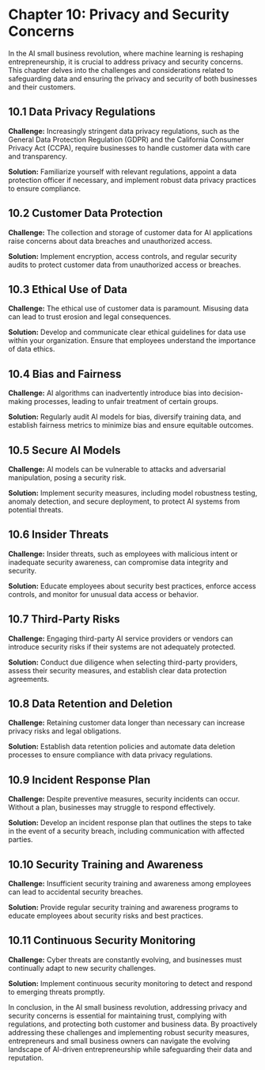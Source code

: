 Chapter 10: Privacy and Security Concerns
=========================================

In the AI small business revolution, where machine learning is reshaping entrepreneurship, it is crucial to address privacy and security concerns. This chapter delves into the challenges and considerations related to safeguarding data and ensuring the privacy and security of both businesses and their customers.

10.1 Data Privacy Regulations
-----------------------------

**Challenge:** Increasingly stringent data privacy regulations, such as the General Data Protection Regulation (GDPR) and the California Consumer Privacy Act (CCPA), require businesses to handle customer data with care and transparency.

**Solution:** Familiarize yourself with relevant regulations, appoint a data protection officer if necessary, and implement robust data privacy practices to ensure compliance.

10.2 Customer Data Protection
-----------------------------

**Challenge:** The collection and storage of customer data for AI applications raise concerns about data breaches and unauthorized access.

**Solution:** Implement encryption, access controls, and regular security audits to protect customer data from unauthorized access or breaches.

10.3 Ethical Use of Data
------------------------

**Challenge:** The ethical use of customer data is paramount. Misusing data can lead to trust erosion and legal consequences.

**Solution:** Develop and communicate clear ethical guidelines for data use within your organization. Ensure that employees understand the importance of data ethics.

10.4 Bias and Fairness
----------------------

**Challenge:** AI algorithms can inadvertently introduce bias into decision-making processes, leading to unfair treatment of certain groups.

**Solution:** Regularly audit AI models for bias, diversify training data, and establish fairness metrics to minimize bias and ensure equitable outcomes.

10.5 Secure AI Models
---------------------

**Challenge:** AI models can be vulnerable to attacks and adversarial manipulation, posing a security risk.

**Solution:** Implement security measures, including model robustness testing, anomaly detection, and secure deployment, to protect AI systems from potential threats.

10.6 Insider Threats
--------------------

**Challenge:** Insider threats, such as employees with malicious intent or inadequate security awareness, can compromise data integrity and security.

**Solution:** Educate employees about security best practices, enforce access controls, and monitor for unusual data access or behavior.

10.7 Third-Party Risks
----------------------

**Challenge:** Engaging third-party AI service providers or vendors can introduce security risks if their systems are not adequately protected.

**Solution:** Conduct due diligence when selecting third-party providers, assess their security measures, and establish clear data protection agreements.

10.8 Data Retention and Deletion
--------------------------------

**Challenge:** Retaining customer data longer than necessary can increase privacy risks and legal obligations.

**Solution:** Establish data retention policies and automate data deletion processes to ensure compliance with data privacy regulations.

10.9 Incident Response Plan
---------------------------

**Challenge:** Despite preventive measures, security incidents can occur. Without a plan, businesses may struggle to respond effectively.

**Solution:** Develop an incident response plan that outlines the steps to take in the event of a security breach, including communication with affected parties.

10.10 Security Training and Awareness
-------------------------------------

**Challenge:** Insufficient security training and awareness among employees can lead to accidental security breaches.

**Solution:** Provide regular security training and awareness programs to educate employees about security risks and best practices.

10.11 Continuous Security Monitoring
------------------------------------

**Challenge:** Cyber threats are constantly evolving, and businesses must continually adapt to new security challenges.

**Solution:** Implement continuous security monitoring to detect and respond to emerging threats promptly.

In conclusion, in the AI small business revolution, addressing privacy and security concerns is essential for maintaining trust, complying with regulations, and protecting both customer and business data. By proactively addressing these challenges and implementing robust security measures, entrepreneurs and small business owners can navigate the evolving landscape of AI-driven entrepreneurship while safeguarding their data and reputation.
